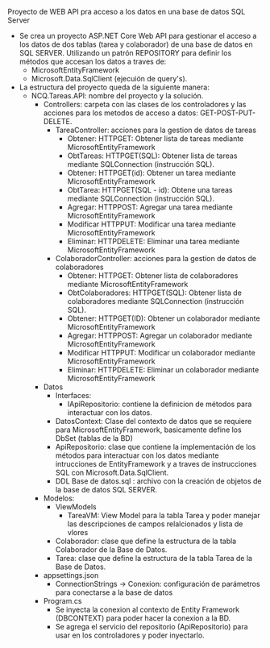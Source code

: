 ﻿Proyecto de WEB API pra acceso a los datos en una base de datos SQL Server

- Se crea un proyecto ASP.NET Core Web API para gestionar el acceso a los datos de dos tablas (tarea y colaborador) de una base de datos en SQL SERVER. Utilizando un patrón REPOSITORY para definir los métodos que accesan los datos a traves de:
	- MicrosoftEntityFramework
	- Microsoft.Data.SqlClient (ejecuión de query's).
- La estructura del proyecto queda de la siguiente manera:
	- NCQ.Tareas.API: nombre del proyecto y la solución.
		- Controllers: carpeta con las clases de los controladores y las acciones para los metodos de acceso a datos: GET-POST-PUT-DELETE.
			- TareaController: acciones para la gestion de datos de tareas
				- Obtener: HTTPGET: Obtener lista de tareas mediante MicrosoftEntityFramework
				- ObtTareas: HTTPGET(SQL): Obtener lista de tareas mediante SQLConnection (instrucción SQL).
				- Obtener: HTTPGET(id): Obtener un tarea mediante MicrosoftEntityFramework
				- ObtTarea: HTTPGET(SQL - id): Obtene una tareas mediante SQLConnection (instrucción SQL).
				- Agregar: HTTPPOST: Agregar una tarea mediante MicrosoftEntityFramework
				- Modificar HTTPPUT: Modificar una tarea mediante MicrosoftEntityFramework
				- Eliminar: HTTPDELETE: Eliminar una tarea mediante MicrosoftEntityFramework
			- ColaboradorController: acciones para la gestion de datos de colaboradores
				- Obtener: HTTPGET: Obtener lista de colaboradores mediante MicrosoftEntityFramework
				- ObtColaboradores: HTTPGET(SQL): Obtener lista de colaboradores mediante SQLConnection (instrucción SQL).
				- Obtener: HTTPGET(ID): Obtener un colaborador mediante MicrosoftEntityFramework
				- Agregar: HTTPPOST: Agregar un colaborador mediante MicrosoftEntityFramework
				- Modificar HTTPPUT: Modificar un colaborador mediante MicrosoftEntityFramework
				- Eliminar: HTTPDELETE: Eliminar un colaborador mediante MicrosoftEntityFramework
		- Datos
			- Interfaces:
				- IApiRepositorio: contiene la definicion de métodos para interactuar con los datos.
			- DatosContext: Clase del contexto de datos que se requiere para MicrosoftEntityFramework, basicamente define los DbSet (tablas de la BD)
			- ApiRepositorio: clase que contiene la implementación de los métodos para interactuar con los datos mediante intrucciones de EntityFramework y a traves de instrucciones SQL con Microsoft.Data.SqlClient.
			- DDL Base de datos.sql : archivo con la creación de objetos de la base de datos SQL SERVER.
		- Modelos:
			- ViewModels
				- TareaVM: View Model para la tabla Tarea y poder manejar las descripciones de campos relalcionados y lista de vlores
			- Colaborador: clase que define la estructura de la tabla Colaborador de la Base de Datos.
			- Tarea: clase que define la estructura de la tabla Tarea de la Base de Datos.
		- appsettings.json
			- ConnectionStrings -> Conexion: configuración de parámetros para conectarse a la base de datos
		- Program.cs
			- Se inyecta la conexion al contexto de Entity Framework (DBCONTEXT) para poder hacer la conexion a la BD.
			- Se agrega el servicio del repositorio (ApiRepositorio) para usar en los controladores y poder inyectarlo.